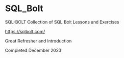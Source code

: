 # SQL_Bolt

SQL-BOLT
Collection of SQL Bolt Lessons and Exercises

https://sqlbolt.com/

Great Refresher and Introduction

Completed December 2023
